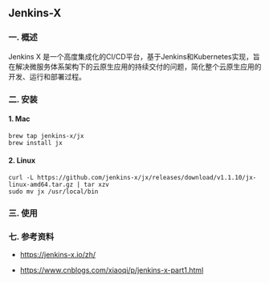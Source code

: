 ## Jenkins-X

### 一. 概述

Jenkins X 是一个高度集成化的CI/CD平台，基于Jenkins和Kubernetes实现，旨在解决微服务体系架构下的云原生应用的持续交付的问题，简化整个云原生应用的开发、运行和部署过程。



### 二. 安装

#### 1. Mac

```shell
brew tap jenkins-x/jx 
brew install jx 
```

#### 2. Linux

```shell
curl -L https://github.com/jenkins-x/jx/releases/download/v1.1.10/jx-linux-amd64.tar.gz | tar xzv 
sudo mv jx /usr/local/bin
```

### 三. 使用



### 七. 参考资料

- https://jenkins-x.io/zh/

- https://www.cnblogs.com/xiaoqi/p/jenkins-x-part1.html

